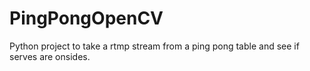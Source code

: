# PingPongOpenCV
Python project to take a rtmp stream from a ping pong table and see if serves are onsides.  
